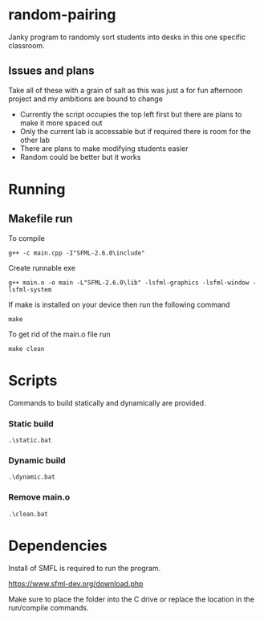 # random-pairing
Janky program to randomly sort students into desks in this one specific classroom.

## Issues and plans
Take all of these with a grain of salt as this was just a for fun afternoon project and my ambitions are bound to change
- Currently the script occupies the top left first but there are plans to make it more spaced out
- Only the current lab is accessable but if required there is room for the other lab
- There are plans to make modifying students easier
- Random could be better but it works


# Running

## Makefile run
To compile
```
g++ -c main.cpp -I"SFML-2.6.0\include"
```

Create runnable exe
```
g++ main.o -o main -L"SFML-2.6.0\lib" -lsfml-graphics -lsfml-window -lsfml-system
```

If make is installed on your device then run the following command

```
make
```
To get rid of the main.o file run
```
make clean
```

# Scripts
Commands to build statically and dynamically are provided.

### Static build
```
.\static.bat
```
### Dynamic build
```
.\dynamic.bat
```
### Remove main.o
```
.\clean.bat
```

# Dependencies
Install of SMFL is required to run the program.

https://www.sfml-dev.org/download.php

Make sure to place the folder into the C drive or replace the location in the run/compile commands.
